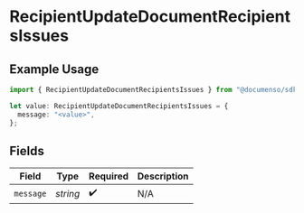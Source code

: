 # RecipientUpdateDocumentRecipientsIssues

## Example Usage

```typescript
import { RecipientUpdateDocumentRecipientsIssues } from "@documenso/sdk-typescript/models/errors";

let value: RecipientUpdateDocumentRecipientsIssues = {
  message: "<value>",
};
```

## Fields

| Field              | Type               | Required           | Description        |
| ------------------ | ------------------ | ------------------ | ------------------ |
| `message`          | *string*           | :heavy_check_mark: | N/A                |